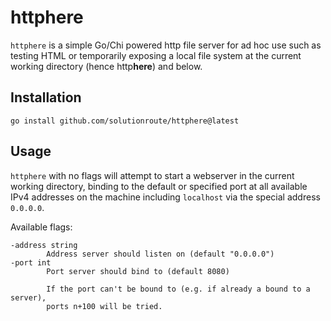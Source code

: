 # httphere

`httphere` is a simple Go/Chi powered http file server for ad hoc use such as
testing HTML or temporarily exposing a local file system at the current
working directory (hence http**here**) and below.

## Installation

    go install github.com/solutionroute/httphere@latest

## Usage

`httphere` with no flags will attempt to start a webserver in the current working
directory, binding to the default or specified port at all available IPv4 addresses
on the machine including `localhost` via the special address `0.0.0.0`.  

Available flags:

    -address string
            Address server should listen on (default "0.0.0.0")
    -port int
            Port server should bind to (default 8080)

            If the port can't be bound to (e.g. if already a bound to a server), 
            ports n+100 will be tried.
